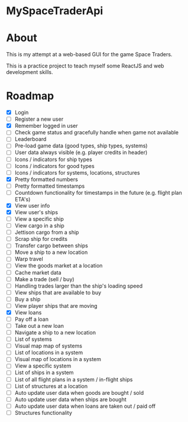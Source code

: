# MySpaceTraderApi
 
# About
This is my attempt at a web-based GUI for the game Space Traders.

This is a practice project to teach myself some ReactJS and web development skills.

# Roadmap

* [x] Login
* [ ] Register a new user
* [x] Remember logged in user
* [ ] Check game status and gracefully handle when game not available
* [ ] Leaderboard
* [ ] Pre-load game data (good types, ship types, systems)
* [ ] User data always visible (e.g. player credits in header)
* [ ] Icons / indicators for ship types
* [ ] Icons / indicators for good types
* [ ] Icons / indicators for systems, locations, structures
* [x] Pretty formatted numbers
* [ ] Pretty formatted timestamps
* [ ] Countdown functionality for timestamps in the future (e.g. flight plan ETA's)
* [x] View user info
* [x] View user's ships
* [ ] View a specific ship
* [ ] View cargo in a ship
* [ ] Jettison cargo from a ship
* [ ] Scrap ship for credits
* [ ] Transfer cargo between ships
* [ ] Move a ship to a new location
* [ ] Warp travel
* [ ] View the goods market at a location
* [ ] Cache market data
* [ ] Make a trade (sell / buy)
* [ ] Handling trades larger than the ship's loading speed
* [ ] View ships that are available to buy
* [ ] Buy a ship
* [ ] View player ships that are moving
* [x] View loans
* [ ] Pay off a loan
* [ ] Take out a new loan
* [ ] Navigate a ship to a new location
* [ ] List of systems
* [ ] Visual map map of systems
* [ ] List of locations in a system
* [ ] Visual map of locations in a system
* [ ] View a specific system
* [ ] List of ships in a system
* [ ] List of all flight plans in a system / in-flight ships
* [ ] List of structures at a location
* [ ] Auto update user data when goods are bought / sold
* [ ] Auto update user data when ships are bought
* [ ] Auto update user data when loans are taken out / paid off
* [ ] Structures functionality